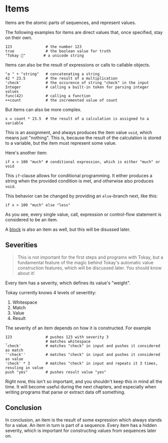 # Items

Items are the atomic parts of sequences, and represent values.

The following examples for items are direct values that, once specified, stay on their own.

```tokay
123               # the number 123
true              # the boolean value for truth
"Tokay 🦎"        # a unicode string
```

Items can also be the result of expressions or calls to callable objects.

```tokay
"a " + "string"   # concatenating a string
42 * 23.5         # the result of a multiplication
'check'           # the occurence of string "check" in the input
Integer           # calling a built-in token for parsing integer values
func(42)          # calling a function
++count           # the incremented value of count
```

But items can also be more complex.

```tokay
x = count * 23.5  # the result of a calculation is assigned to a variable
```

This is an assignment, and always produces the item value `void`, which means just "nothing". This is, because the result of the calculation is stored to a variable, but the item must represent some value.

Here's another item:
```tokay
if x > 100 "much" # conditional expression, which is either "much" or void
```

This `if`-clause allows for conditional programming. It either produces a string when the provided condition is met, and otherwise also produces `void`.

This behavior can be changed by providing an `else`-branch next, like this:

```tokay
if x > 100 "much" else "less"
```

As you see, every single value, call, expression or control-flow statement is considered to be an item.

A [block](blocks.html) is also an item as well, but this will be disussed later.

## Severities

> This is not important for the first steps and programs with Tokay, but a fundamental feature of the magic behind Tokay's automatic value construction features, which will be discussed later. You should know about it!

Every item has a severity, which defines its value's "weight".

Tokay currently knows 4 levels of severitity:

1. Whitespace
2. Match
3. Value
4. Result

The severity of an item depends on how it is constructed. For example

```tokay
123               # pushes 123 with severity 3
_                 # matches whitespace
'check'           # matches "check" in input and pushes it considered as match
''check''         # matches "check" in input and pushes it considered as value
'check' * 3       # matches "check" in input and repeats it 3 times, resuling in value
push "yes"        # pushes result value "yes"
```

Right now, this isn't so important, and you shouldn't keep this in mind all the time. It will become useful during the next chapters, and especially when writing programs that parse or extract data off something.

## Conclusion


In conclusion, an item is the result of some expression which always stands for a value. An item in turn is part of a sequence. Every item has a hidden severity, which is important for constructing values from sequences later on.
